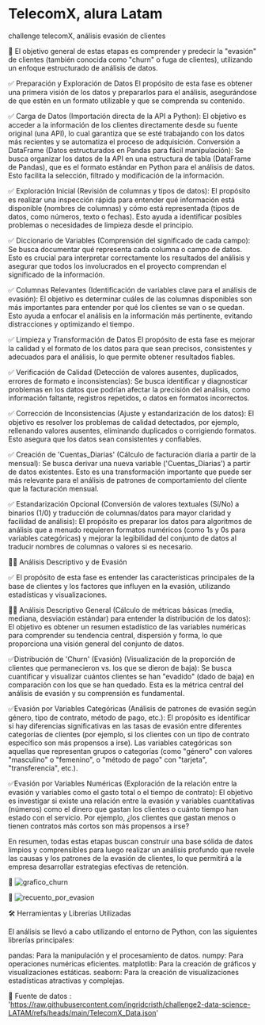 # TelecomX, alura Latam
challenge telecomX, análisis evasión de clientes

📌 El objetivo general de estas etapas es comprender y predecir la "evasión" de clientes (también conocida como "churn" o fuga de clientes), utilizando un enfoque estructurado de análisis de datos.

✅ Preparación y Exploración de Datos
El propósito de esta fase es obtener una primera visión de los datos y prepararlos para el análisis, asegurándose de que estén en un formato utilizable y que se comprenda su contenido.

✅ Carga de Datos (Importación directa de la API a Python): El objetivo es acceder a la información de los clientes directamente desde su fuente original (una API), lo cual garantiza que se esté trabajando con los datos más recientes y se automatiza el proceso de adquisición.
Conversión a DataFrame (Datos estructurados en Pandas para fácil manipulación): Se busca organizar los datos de la API en una estructura de tabla (DataFrame de Pandas), que es el formato estándar en Python para el análisis de datos. Esto facilita la selección, filtrado y modificación de la información.

✅ Exploración Inicial (Revisión de columnas y tipos de datos): El propósito es realizar una inspección rápida para entender qué información está disponible (nombres de columnas) y cómo está representada (tipos de datos, como números, texto o fechas). Esto ayuda a identificar posibles problemas o necesidades de limpieza desde el principio.

✅ Diccionario de Variables (Comprensión del significado de cada campo): Se busca documentar qué representa cada columna o campo de datos. Esto es crucial para interpretar correctamente los resultados del análisis y asegurar que todos los involucrados en el proyecto comprendan el significado de la información.

✅ Columnas Relevantes (Identificación de variables clave para el análisis de evasión): El objetivo es determinar cuáles de las columnas disponibles son más importantes para entender por qué los clientes se van o se quedan. Esto ayuda a enfocar el análisis en la información más pertinente, evitando distracciones y optimizando el tiempo.

✅ Limpieza y Transformación de Datos
El propósito de esta fase es mejorar la calidad y el formato de los datos para que sean precisos, consistentes y adecuados para el análisis, lo que permite obtener resultados fiables.

✅ Verificación de Calidad (Detección de valores ausentes, duplicados, errores de formato e inconsistencias): Se busca identificar y diagnosticar problemas en los datos que podrían afectar la precisión del análisis, como información faltante, registros repetidos, o datos en formatos incorrectos.

✅ Corrección de Inconsistencias (Ajuste y estandarización de los datos): El objetivo es resolver los problemas de calidad detectados, por ejemplo, rellenando valores ausentes, eliminando duplicados o corrigiendo formatos. Esto asegura que los datos sean consistentes y confiables.

✅ Creación de 'Cuentas_Diarias' (Cálculo de facturación diaria a partir de la mensual): Se busca derivar una nueva variable ('Cuentas_Diarias') a partir de datos existentes. Esto es una transformación importante que puede ser más relevante para el análisis de patrones de comportamiento del cliente que la facturación mensual.

✅ Estandarización Opcional (Conversión de valores textuales (Sí/No) a binarios (1/0) y traducción de columnas/datos para mayor claridad y facilidad de análisis): El propósito es preparar los datos para algoritmos de análisis que a menudo requieren formatos numéricos (como 1s y 0s para variables categóricas) y mejorar la legibilidad del conjunto de datos al traducir nombres de columnas o valores si es necesario.

👨‍🏫 Análisis Descriptivo y de Evasión

✅ El propósito de esta fase es entender las características principales de la base de clientes y los factores que influyen en la evasión, utilizando estadísticas y visualizaciones.

👨‍🏫 Análisis Descriptivo General (Cálculo de métricas básicas (media, mediana, desviación estándar) para entender la distribución de los datos): El objetivo es obtener un resumen estadístico de las variables numéricas para comprender su tendencia central, dispersión y forma, lo que proporciona una visión general del conjunto de datos.

✅Distribución de 'Churn' (Evasión) (Visualización de la proporción de clientes que permanecieron vs. los que se dieron de baja): Se busca cuantificar y visualizar cuántos clientes se han "evadido" (dado de baja) en comparación con los que se han quedado. Esta es la métrica central del análisis de evasión y su comprensión es fundamental.

✅Evasión por Variables Categóricas (Análisis de patrones de evasión según género, tipo de contrato, método de pago, etc.): El propósito es identificar si hay diferencias significativas en las tasas de evasión entre diferentes categorías de clientes (por ejemplo, si los clientes con un tipo de contrato específico son más propensos a irse). Las variables categóricas son aquellas que representan grupos o categorías (como "género" con valores "masculino" o "femenino", o "método de pago" con "tarjeta", "transferencia", etc.).

✅Evasión por Variables Numéricas (Exploración de la relación entre la evasión y variables como el gasto total o el tiempo de contrato): El objetivo es investigar si existe una relación entre la evasión y variables cuantitativas (números) como el dinero que gastan los clientes o cuánto tiempo han estado con el servicio. Por ejemplo, ¿los clientes que gastan menos o tienen contratos más cortos son más propensos a irse?

En resumen, todas estas etapas buscan construir una base sólida de datos limpios y comprensibles para luego realizar un análisis profundo que revele las causas y los patrones de la evasión de clientes, lo que permitirá a la empresa desarrollar estrategias efectivas de retención.



📌  ![grafico_churn](https://github.com/user-attachments/assets/9f878d65-3c8d-4af4-aaf3-d2f7cd462856)

📌  ![recuento_por_evasion](https://github.com/user-attachments/assets/a9840723-917f-445e-9e0d-abf467c0afde)


🛠️ Herramientas y Librerías Utilizadas

El análisis se llevó a cabo utilizando el entorno de Python, con las siguientes librerías principales:

pandas: Para la manipulación y el procesamiento de datos.
numpy: Para operaciones numéricas eficientes.
matplotlib: Para la creación de gráficos y visualizaciones estáticas.
seaborn: Para la creación de visualizaciones estadísticas atractivas y complejas.

📌 Fuente de datos : 'https://raw.githubusercontent.com/ingridcristh/challenge2-data-science-LATAM/refs/heads/main/TelecomX_Data.json'

